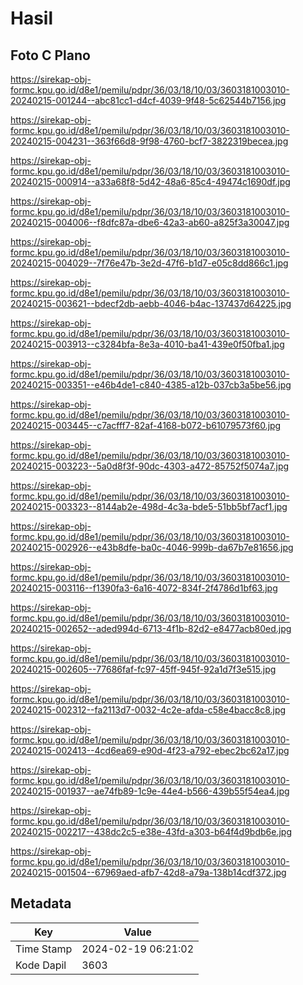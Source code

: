 # Hasil

## Foto C Plano

https://sirekap-obj-formc.kpu.go.id/d8e1/pemilu/pdpr/36/03/18/10/03/3603181003010-20240215-001244--abc81cc1-d4cf-4039-9f48-5c62544b7156.jpg

https://sirekap-obj-formc.kpu.go.id/d8e1/pemilu/pdpr/36/03/18/10/03/3603181003010-20240215-004231--363f66d8-9f98-4760-bcf7-3822319becea.jpg

https://sirekap-obj-formc.kpu.go.id/d8e1/pemilu/pdpr/36/03/18/10/03/3603181003010-20240215-000914--a33a68f8-5d42-48a6-85c4-49474c1690df.jpg

https://sirekap-obj-formc.kpu.go.id/d8e1/pemilu/pdpr/36/03/18/10/03/3603181003010-20240215-004006--f8dfc87a-dbe6-42a3-ab60-a825f3a30047.jpg

https://sirekap-obj-formc.kpu.go.id/d8e1/pemilu/pdpr/36/03/18/10/03/3603181003010-20240215-004029--7f76e47b-3e2d-47f6-b1d7-e05c8dd866c1.jpg

https://sirekap-obj-formc.kpu.go.id/d8e1/pemilu/pdpr/36/03/18/10/03/3603181003010-20240215-003621--bdecf2db-aebb-4046-b4ac-137437d64225.jpg

https://sirekap-obj-formc.kpu.go.id/d8e1/pemilu/pdpr/36/03/18/10/03/3603181003010-20240215-003913--c3284bfa-8e3a-4010-ba41-439e0f50fba1.jpg

https://sirekap-obj-formc.kpu.go.id/d8e1/pemilu/pdpr/36/03/18/10/03/3603181003010-20240215-003351--e46b4de1-c840-4385-a12b-037cb3a5be56.jpg

https://sirekap-obj-formc.kpu.go.id/d8e1/pemilu/pdpr/36/03/18/10/03/3603181003010-20240215-003445--c7acfff7-82af-4168-b072-b61079573f60.jpg

https://sirekap-obj-formc.kpu.go.id/d8e1/pemilu/pdpr/36/03/18/10/03/3603181003010-20240215-003223--5a0d8f3f-90dc-4303-a472-85752f5074a7.jpg

https://sirekap-obj-formc.kpu.go.id/d8e1/pemilu/pdpr/36/03/18/10/03/3603181003010-20240215-003323--8144ab2e-498d-4c3a-bde5-51bb5bf7acf1.jpg

https://sirekap-obj-formc.kpu.go.id/d8e1/pemilu/pdpr/36/03/18/10/03/3603181003010-20240215-002926--e43b8dfe-ba0c-4046-999b-da67b7e81656.jpg

https://sirekap-obj-formc.kpu.go.id/d8e1/pemilu/pdpr/36/03/18/10/03/3603181003010-20240215-003116--f1390fa3-6a16-4072-834f-2f4786d1bf63.jpg

https://sirekap-obj-formc.kpu.go.id/d8e1/pemilu/pdpr/36/03/18/10/03/3603181003010-20240215-002652--aded994d-6713-4f1b-82d2-e8477acb80ed.jpg

https://sirekap-obj-formc.kpu.go.id/d8e1/pemilu/pdpr/36/03/18/10/03/3603181003010-20240215-002605--77686faf-fc97-45ff-945f-92a1d7f3e515.jpg

https://sirekap-obj-formc.kpu.go.id/d8e1/pemilu/pdpr/36/03/18/10/03/3603181003010-20240215-002312--fa2113d7-0032-4c2e-afda-c58e4bacc8c8.jpg

https://sirekap-obj-formc.kpu.go.id/d8e1/pemilu/pdpr/36/03/18/10/03/3603181003010-20240215-002413--4cd6ea69-e90d-4f23-a792-ebec2bc62a17.jpg

https://sirekap-obj-formc.kpu.go.id/d8e1/pemilu/pdpr/36/03/18/10/03/3603181003010-20240215-001937--ae74fb89-1c9e-44e4-b566-439b55f54ea4.jpg

https://sirekap-obj-formc.kpu.go.id/d8e1/pemilu/pdpr/36/03/18/10/03/3603181003010-20240215-002217--438dc2c5-e38e-43fd-a303-b64f4d9bdb6e.jpg

https://sirekap-obj-formc.kpu.go.id/d8e1/pemilu/pdpr/36/03/18/10/03/3603181003010-20240215-001504--67969aed-afb7-42d8-a79a-138b14cdf372.jpg


## Metadata

| Key        | Value               |
| ---------- | ------------------- |
| Time Stamp | 2024-02-19 06:21:02 |
| Kode Dapil | 3603                |



